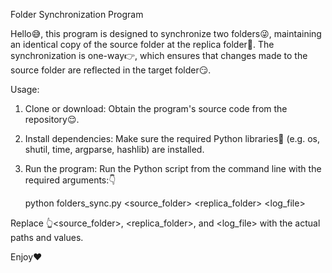 Folder Synchronization Program

Hello😅,
this program is designed to synchronize two folders😜, maintaining an identical copy of the source folder at the replica folder💪.
The synchronization is one-way👉, which ensures that changes made to the source folder are reflected in the target folder😏.

Usage:
1. Clone or download: Obtain the program's source code from the repository😌.
2. Install dependencies: Make sure the required Python libraries🐍 (e.g. os, shutil, time, argparse, hashlib) are installed.
3. Run the program: Run the Python script from the command line with the required arguments:👇

   python folders_sync.py <source_folder> <replica_folder> <interval> <log_file>

Replace 👆<source_folder>, <replica_folder>, and <log_file> with the actual paths and values.

Enjoy❤️
